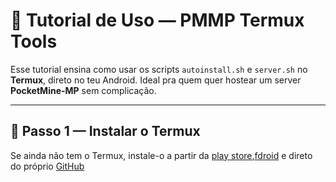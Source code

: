 # 📖 Tutorial de Uso — PMMP Termux Tools

Esse tutorial ensina como usar os scripts `autoinstall.sh` e `server.sh` no **Termux**, direto no teu Android. Ideal pra quem quer hostear um server **PocketMine-MP** sem complicação.

---

## 📲 Passo 1 — Instalar o Termux

Se ainda não tem o Termux, instale-o a partir da [play store](https://play.google.com/store/apps/details?id=com.termux),[fdroid](https://f-droid.org/pt_BR/packages/com.termux/) e direto do próprio [GitHub]()